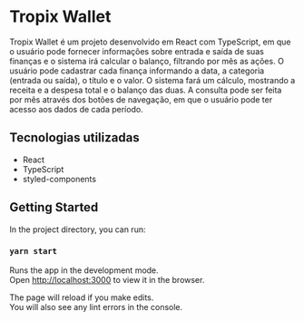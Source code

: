 # Tropix Wallet

Tropix Wallet é um projeto desenvolvido em React com TypeScript, em que o usuário pode fornecer informações sobre entrada e saída de suas finanças e o sistema irá calcular o balanço, filtrando por mês as ações. O usuário pode cadastrar cada finança informando a data, a categoria (entrada ou saída), o título e o valor. O sistema fará um cálculo, mostrando a receita e a despesa total e o balanço das duas. A consulta pode ser feita por mês através dos botões de navegação, em que o usuário pode ter acesso aos dados de cada período.


## Tecnologias utilizadas

- React
- TypeScript
- styled-components



## Getting Started

In the project directory, you can run:

### `yarn start`

Runs the app in the development mode.\
Open [http://localhost:3000](http://localhost:3000) to view it in the browser.

The page will reload if you make edits.\
You will also see any lint errors in the console.